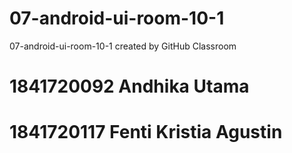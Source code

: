 # 07-android-ui-room-10-1
07-android-ui-room-10-1 created by GitHub Classroom
# 1841720092 Andhika Utama
# 1841720117 Fenti Kristia Agustin
